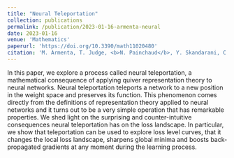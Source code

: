 ```yaml
---
title: "Neural Teleportation"
collection: publications
permalink: /publication/2023-01-16-armenta-neural
date: 2023-01-16
venue: 'Mathematics'
paperurl: 'https://doi.org/10.3390/math11020480'
citation: 'M. Armenta, T. Judge, <b>N. Painchaud</b>, Y. Skandarani, C. Lemaire, G. G. Sanchez, P. Spino, and P.-M. Jodoin, &quot;Neural Teleportation,&quot; <i>Mathematics</i>, vol. 11, no. 2, pp. 480, Jan. 2023.'
---
```


In this paper, we explore a process called neural teleportation, a mathematical consequence of applying quiver representation theory to neural networks. Neural teleportation teleports a network to a new position in the weight space and preserves its function. This phenomenon comes directly from the definitions of representation theory applied to neural networks and it turns out to be a very simple operation that has remarkable properties. We shed light on the surprising and counter-intuitive consequences neural teleportation has on the loss landscape. In particular, we show that teleportation can be used to explore loss level curves, that it changes the local loss landscape, sharpens global minima and boosts back-propagated gradients at any moment during the learning process.